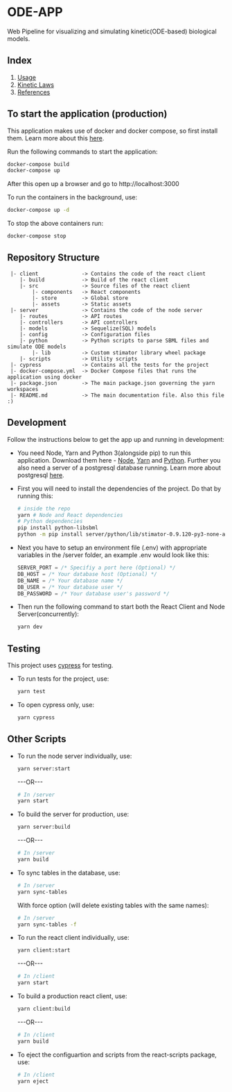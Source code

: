 # ODE-APP

Web Pipeline for visualizing and simulating kinetic(ODE-based) biological models.

## Index

1. [Usage](docs/usage.md)
2. [Kinetic Laws](docs/kinetic-laws.md)
3. [References](docs/references.md)

## To start the application (production)

This application makes use of docker and docker compose, so first install them. Learn more about this [here](https://www.docker.com/get-started).

Run the following commands to start the application:

```bash
docker-compose build
docker-compose up
```

After this open up a browser and go to http://localhost:3000

To run the containers in the background, use:

```bash
docker-compose up -d
```

To stop the above containers run:

```bash
docker-compose stop
```

## Repository Structure

```
 |- client              -> Contains the code of the react client
    |- build            -> Build of the react client
    |- src              -> Source files of the react client
        |- components   -> React components
        |- store        -> Global store
        |- assets       -> Static assets
 |- server              -> Contains the code of the node server
    |- routes           -> API routes
    |- controllers      -> API controllers
    |- models           -> Sequelize(SQL) models
    |- config           -> Configuration files
    |- python           -> Python scripts to parse SBML files and simulate ODE models
        |- lib          -> Custom stimator library wheel package
    |- scripts          -> Utility scripts
 |- cypress             -> Contains all the tests for the project
 |- docker-compose.yml  -> Docker Compose files that runs the application using docker
 |- package.json        -> The main package.json governing the yarn workspaces
 |- README.md           -> The main documentation file. Also this file :)
```

## Development

Follow the instructions below to get the app up and running in development:

- You need Node, Yarn and Python 3(alongside pip) to run this application. Download them here - [Node](https://nodejs.org/), [Yarn](https://yarnpkg.com) and [Python](https://www.python.org/downloads/). Further you also need a server of a postgresql database running. Learn more about postgresql [here](https://www.postgresql.org/).

- First you will need to install the dependencies of the project. Do that by running this:

  ```bash
  # inside the repo
  yarn # Node and React dependencies
  # Python dependencies
  pip install python-libsbml
  python -m pip install server/python/lib/stimator-0.9.120-py3-none-any.whl
  ```

- Next you have to setup an environment file (.env) with appropriate variables in the /server folder, an example .env would look like this:

  ```js
  SERVER_PORT = /* Specifiy a port here (Optional) */
  DB_HOST = /* Your database host (Optional) */
  DB_NAME = /* Your database name */
  DB_USER = /* Your database user */
  DB_PASSWORD = /* Your database user's password */
  ```

- Then run the following command to start both the React Client and Node Server(concurrently):

  ```bash
  yarn dev
  ```

## Testing

This project uses [cypress](https://www.cypress.io/) for testing.

- To run tests for the project, use:

  ```bash
  yarn test
  ```

- To open cypress only, use:

  ```bash
  yarn cypress
  ```

## Other Scripts

- To run the node server individually, use:

  ```bash
  yarn server:start
  ```

  ---OR---

  ```bash
  # In /server
  yarn start
  ```

- To build the server for production, use:

  ```bash
  yarn server:build
  ```

  ---OR---

  ```bash
  # In /server
  yarn build
  ```

- To sync tables in the database, use:

  ```bash
  # In /server
  yarn sync-tables
  ```

  With force option (will delete existing tables with the same names):

  ```bash
  # In /server
  yarn sync-tables -f
  ```

- To run the react client individually, use:

  ```bash
  yarn client:start
  ```

  ---OR---

  ```bash
  # In /client
  yarn start
  ```

- To build a production react client, use:

  ```bash
  yarn client:build
  ```

  ---OR---

  ```bash
  # In /client
  yarn build
  ```

- To eject the configuartion and scripts from the react-scripts package, use:

  ```bash
  # In /client
  yarn eject
  ```
